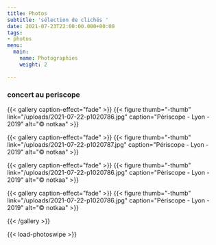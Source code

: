 ```yaml
---
title: Photos
subtitle: 'sélection de clichés '
date: 2021-07-23T22:00:00.000+00:00
tags:
- photos
menu:
  main:
    name: Photographies
    weight: 2

---
```

### concert au periscope

{{< gallery caption-effect="fade" >}} {{< figure thumb="-thumb" link="/uploads/2021-07-22-p1020786.jpg" caption="Périscope - Lyon - 2019" alt="© notkaa" >}}

{{< gallery caption-effect="fade" >}} {{< figure thumb="-thumb" link="/uploads/2021-07-22-p1020787.jpg" caption="Périscope - Lyon - 2019" alt="© notkaa" >}}

{{< gallery caption-effect="fade" >}} {{< figure thumb="-thumb" link="/uploads/2021-07-22-p1020786.jpg" caption="Périscope - Lyon - 2019" alt="© notkaa" >}}

{{< gallery caption-effect="fade" >}} {{< figure thumb="-thumb" link="/uploads/2021-07-22-p1020786.jpg" caption="Périscope - Lyon - 2019" alt="© notkaa" >}}

{{< /gallery >}}

{{< load-photoswipe >}}

<!--more-->